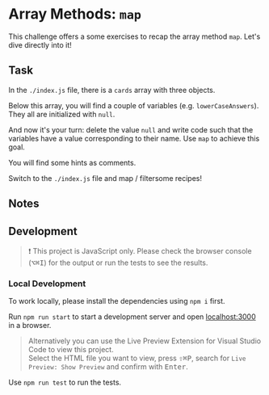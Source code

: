 # Array Methods: `map`

This challenge offers a some exercises to recap the array method `map`. Let's dive directly into it!

## Task

In the `./index.js` file, there is a `cards` array with three objects.

Below this array, you will find a couple of variables (e.g. `lowerCaseAnswers`). They all are initialized with `null`.

And now it's your turn: delete the value `null` and write code such that the variables have a value corresponding to their name. Use `map` to achieve this goal.

You will find some hints as comments.

Switch to the `./index.js` file and map / filtersome recipes!

## Notes

## Development

> ❗️ This project is JavaScript only. Please check the browser console (<kbd>⌥</kbd><kbd>⌘</kbd><kbd>I</kbd>) for the output or run the tests to see the results.

### Local Development

To work locally, please install the dependencies using `npm i` first.

Run `npm run start` to start a development server and open [localhost:3000](http://localhost:3000) in a browser.

> Alternatively you can use the Live Preview Extension for Visual Studio Code to view this project.  
> Select the HTML file you want to view, press <kbd>⇧</kbd><kbd>⌘</kbd><kbd>P</kbd>, search for `Live Preview: Show Preview` and confirm with <kbd>Enter</kbd>.

Use `npm run test` to run the tests.
